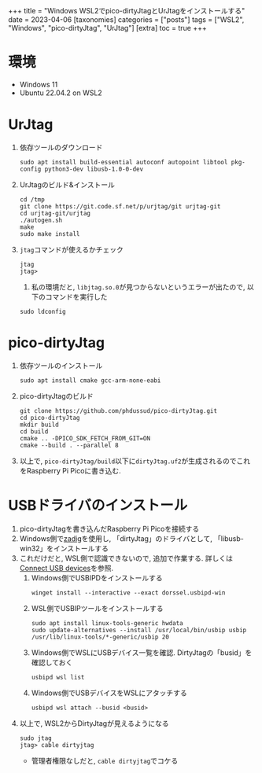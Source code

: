 +++
title = "Windows WSL2でpico-dirtyJtagとUrJtagをインストールする"
date = 2023-04-06
[taxonomies]
categories = ["posts"]
tags = ["WSL2", "Windows", "pico-dirtyJtag", "UrJtag"]
[extra]
toc = true
+++

# 環境

* Windows 11
* Ubuntu 22.04.2 on WSL2

# UrJtag

1. 依存ツールのダウンロード
    ```
    sudo apt install build-essential autoconf autopoint libtool pkg-config python3-dev libusb-1.0-0-dev
    ```
1. UrJtagのビルド&インストール
    ```
    cd /tmp
    git clone https://git.code.sf.net/p/urjtag/git urjtag-git
    cd urjtag-git/urjtag
    ./autogen.sh
    make
    sudo make install
    ```
1. `jtag`コマンドが使えるかチェック
    ```
    jtag
    jtag>
    ```

    1. 私の環境だと, `libjtag.so.0`が見つからないというエラーが出たので, 以下のコマンドを実行した
    ```
    sudo ldconfig
    ```

# pico-dirtyJtag

1. 依存ツールのインストール

    ```
    sudo apt install cmake gcc-arm-none-eabi
    ```
1. pico-dirtyJtagのビルド

    ```
    git clone https://github.com/phdussud/pico-dirtyJtag.git
    cd pico-dirtyJtag
    mkdir build
    cd build
    cmake .. -DPICO_SDK_FETCH_FROM_GIT=ON
    cmake --build . --parallel 8
    ```
1. 以上で, `pico-dirtyJtag/build`以下に`dirtyJtag.uf2`が生成されるのでこれをRaspberry Pi Picoに書き込む.

# USBドライバのインストール

1. pico-dirtyJtagを書き込んだRaspberry Pi Picoを接続する
1. Windows側で[zadig](https://zadig.akeo.ie/)を使用し, 「dirtyJtag」のドライバとして, 「libusb-win32」をインストールする
1. これだけだと, WSL側で認識できないので, 追加で作業する. 詳しくは[Connect USB devices](https://learn.microsoft.com/en-us/windows/wsl/connect-usb)を参照.
    1. Windows側でUSBIPDをインストールする
        ```
        winget install --interactive --exact dorssel.usbipd-win
        ```
    1. WSL側でUSBIPツールをインストールする
        ```
        sudo apt install linux-tools-generic hwdata
        sudo update-alternatives --install /usr/local/bin/usbip usbip /usr/lib/linux-tools/*-generic/usbip 20
        ```
    1. Windows側でWSLにUSBデバイス一覧を確認. DirtyJtagの「busid」を確認しておく
        ```
        usbipd wsl list
        ```
    1. Windows側でUSBデバイスをWSLにアタッチする
        ```
        usbipd wsl attach --busid <busid>
        ```
1. 以上で, WSL2からDirtyJtagが見えるようになる
    ```
    sudo jtag
    jtag> cable dirtyjtag
    ```
    * 管理者権限なしだと, `cable dirtyjtag`でコケる
